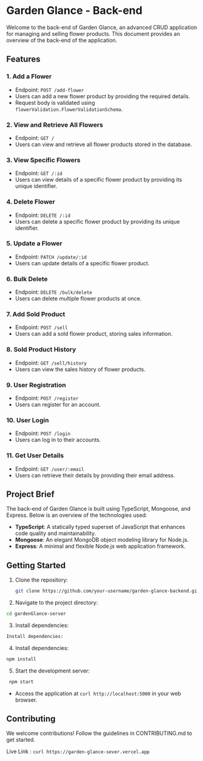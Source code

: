 # Garden Glance - Back-end

Welcome to the back-end of Garden Glance, an advanced CRUD application for managing and selling flower products. This document provides an overview of the back-end of the application.

## Features

### 1. Add a Flower

- Endpoint: `POST /add-flower`
- Users can add a new flower product by providing the required details.
- Request body is validated using `flowerValidation.FlowerValidationSchema`.

### 2. View and Retrieve All Flowers

- Endpoint: `GET /`
- Users can view and retrieve all flower products stored in the database.

### 3. View Specific Flowers

- Endpoint: `GET /:id`
- Users can view details of a specific flower product by providing its unique identifier.

### 4. Delete Flower

- Endpoint: `DELETE /:id`
- Users can delete a specific flower product by providing its unique identifier.

### 5. Update a Flower

- Endpoint: `PATCH /update/:id`
- Users can update details of a specific flower product.


### 6. Bulk Delete

- Endpoint: `DELETE /bulk/delete`
- Users can delete multiple flower products at once.

### 7. Add Sold Product

- Endpoint: `POST /sell`
- Users can add a sold flower product, storing sales information.


### 8. Sold Product History

- Endpoint: `GET /sell/history`
- Users can view the sales history of flower products.

### 9. User Registration

- Endpoint: `POST /register`
- Users can register for an account.


### 10. User Login

- Endpoint: `POST /login`
- Users can log in to their accounts.


### 11. Get User Details

- Endpoint: `GET /user/:email`
- Users can retrieve their details by providing their email address.

## Project Brief

The back-end of Garden Glance is built using TypeScript, Mongoose, and Express. Below is an overview of the technologies used:

- **TypeScript**: A statically typed superset of JavaScript that enhances code quality and maintainability.
- **Mongoose**: An elegant MongoDB object modeling library for Node.js.
- **Express**: A minimal and flexible Node.js web application framework.

## Getting Started

1. Clone the repository:

   ```bash
   git clone https://github.com/your-username/garden-glance-backend.git
    ```


2.  Navigate to the project directory:



```bash
cd gardenGlance-server
```


3. Install dependencies:

```bash
Install dependencies:
```

4. Install dependencies:

```bash
npm install

```

5. Start the development server:

```bash
 npm start
```

- Access the application at ```curl http://localhost:5000``` in your web browser.


 ## Contributing

 We welcome contributions! Follow the guidelines in CONTRIBUTING.md to get started.


 Live Link : ```curl https://garden-glance-sever.vercel.app```
